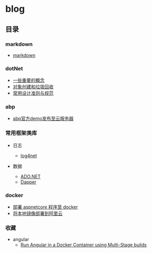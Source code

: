 # blog

## 目录

### markdown

- [markdown](/docs/markdown/markdown_basis.md)

### dotNet

- [一些重要的概念](/docs/dotNet/timeline01.md)
- [对象创建和垃圾回收](/docs/dotNet/timeline02.md)
- [常用设计准则与规范](/docs/dotNet/timeline03.md)

### abp

- [abp官方demo发布至云服务器](/docs/abp/01.md)

### 常用框架类库

- 日志
  - [log4net](/docs/basicPackages/log4net/timeline01.md)
  
- 数据
  - [ADO.NET](/docs/basicPackages/ado.net/timeline01.md)
  - [Dapper](/docs/basicPackages/dapper/timeline01.md)

### docker

- [部署 aspnetcore 程序至 docker](/docs/docker/01.md)
- [将本地镜像部署到阿里云](/docs/docker/02.md)

### 收藏

- angular
  - [Run Angular in a Docker Container using Multi-Stage builds](https://malcoded.com/posts/angular-docker)